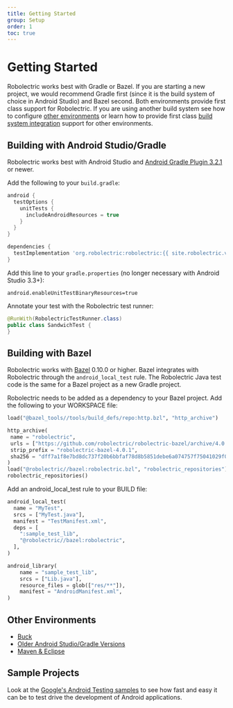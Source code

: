 ```yaml
---
title: Getting Started
group: Setup
order: 1
toc: true
---
```


# Getting Started

Robolectric works best with Gradle or Bazel. If you are starting a new project, we would recommend Gradle first (since it is the build system of choice in Android Studio) and Bazel second. Both environments provide first class support for Robolectric. If you are using another build system see how to configure [other environments](http://robolectric.org/other-environments) or learn how to provide first class [build system integration](http://robolectric.org/build-system-integration) support for other environments.

## Building with Android Studio/Gradle

Robolectric works best with Android Studio and [Android Gradle Plugin 3.2.1](https://developer.android.com/studio/releases/gradle-plugin#updating-plugin) or newer.

Add the following to your `build.gradle`:

```groovy
android {
  testOptions {
    unitTests {
      includeAndroidResources = true
    }
  }
}

dependencies {
  testImplementation 'org.robolectric:robolectric:{{ site.robolectric.version.current | escape }}'
}
```

Add this line to your `gradle.properties` (no longer necessary with Android Studio 3.3+):

```properties
android.enableUnitTestBinaryResources=true
```

Annotate your test with the Robolectric test runner:

```java
@RunWith(RobolectricTestRunner.class)
public class SandwichTest {
}
```

## Building with Bazel
Robolectric works with [Bazel](https://bazel.build) 0.10.0 or higher. Bazel integrates with Robolectric through the `android_local_test` rule. The Robolectric Java test code is the same for a Bazel project as a new Gradle project.

Robolectric needs to be added as a dependency to your Bazel project. Add the following to your WORKSPACE file:
```python
load("@bazel_tools//tools/build_defs/repo:http.bzl", "http_archive")

http_archive(
 name = "robolectric",
 urls = ["https://github.com/robolectric/robolectric-bazel/archive/4.0.1.tar.gz"],
 strip_prefix = "robolectric-bazel-4.0.1",
 sha256 = "dff7a1f8e7bd8dc737f20b6bbfaf78d8b5851debe6a074757f75041029f0c43b",
)
load("@robolectric//bazel:robolectric.bzl", "robolectric_repositories")
robolectric_repositories()
```

Add an android_local_test rule to your BUILD file:
```python
android_local_test(
  name = "MyTest",
  srcs = ["MyTest.java"],
  manifest = "TestManifest.xml",
  deps = [
    ":sample_test_lib",
    "@robolectric//bazel:robolectric",
  ],
)

android_library(
    name = "sample_test_lib",
    srcs = ["Lib.java"],
    resource_files = glob(["res/**"]),
    manifest = "AndroidManifest.xml",
)
```

## Other Environments

* [Buck](https://buckbuild.com/rule/robolectric_test.html)
* [Older Android Studio/Gradle Versions](/other-environments/#android-studio--gradle-agp--30)
* [Maven & Eclipse](/other-environments/#maven--eclipse)

## Sample Projects

Look at the [Google's Android Testing samples](https://github.com/googlesamples/android-testing) to see how fast and easy it can be to test drive the development of Android applications.
